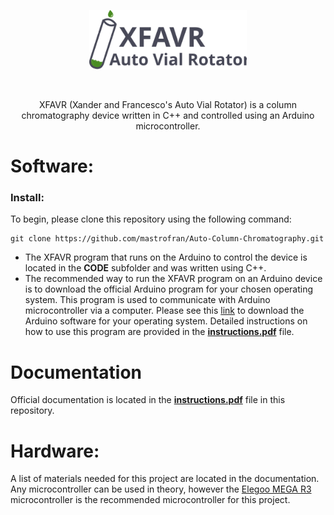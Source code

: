 <p align="center">
    <img width="50%"
        src="static/imgs/XFAVR_logo.svg">
    </img>
</p>
<br>

<p align="center">XFAVR (Xander and Francesco's Auto Vial Rotator) is a column chromatography device written in C++ and controlled using an Arduino microcontroller. 
</p>

# Software:

### Install:
To begin, please clone this repository using the following command:
```
git clone https://github.com/mastrofran/Auto-Column-Chromatography.git
```

- The XFAVR program that runs on the Arduino to control the device is located in the **CODE** subfolder and was written using C++. 
- The recommended way to run the XFAVR program on an Arduino device is to download the official Arduino program for your chosen operating system. This program is used to communicate with Arduino microcontroller via a computer. Please see this [link](https://www.arduino.cc/en/software) to download the Arduino software for your operating system. Detailed instructions on how to use this program are provided in the [**instructions.pdf**](instructions.pdf) file.

# Documentation
Official documentation is located in the [**instructions.pdf**](instructions.pdf) file in this repository. 

# Hardware:
A list of materials needed for this project are located in the documentation. Any microcontroller can be used in theory, however the [Elegoo MEGA R3](https://www.amazon.com/ELEGOO-ATmega2560-ATMEGA16U2-Arduino-Compliant/dp/B01H4ZDYCE/ref=sr_1_3?keywords=elegoo+mega&sr=8-3) microcontroller is the recommended microcontroller for this project.

